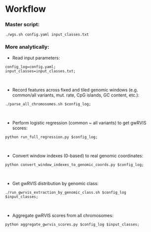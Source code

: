 # Workflow
### Master script:
```
./wgs.sh config.yaml input_classes.txt
```

### More analytically:

- Read input parameters:
```
config_log=config.yaml;
input_classes=input_classes.txt;  
```
<br>

- Record features across fixed and tiled genomic windows (e.g. common/all variants, mut. rate, CpG islands, GC content, etc.):
```
./parse_all_chromosomes.sh $config_log;
```
<br>


- Perform logistic regression (common ~ all variants) to get gwRVIS scores: 
```
python run_full_regression.py $config_log;   
```
<br>


- Convert window indexes (0-based) to real genomic coordinates:
```
python convert_window_indexes_to_genomic_coords.py $config_log;
```
<br>

- Get gwRVIS distribution by genomic class:
```
./run_gwrvis_extraction_by_genomic_class.sh $config_log $input_classes;
```
<br>

- Aggregate gwRVIS scores from all chromosomes:
```
python aggregate_gwrvis_scores.py $config_log $input_classes;
```
<br>
